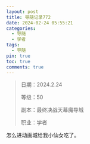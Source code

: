 ```yaml
---
layout: post
title: 导随记录772
date: 2024-02-24 05:55:21
categories:
  - 导随
  - 学者
tags:
  - 导随
pin: true
toc: true
comments: true
---
```

> 日期：2024.2.24
>
> 等级：50
>
> 副本：最终决战天幕魔导城
>
> 职业：学者

怎么进动画城给我小仙女吃了。